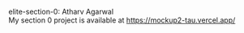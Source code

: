 elite-section-0: Atharv Agarwal <br>
My section 0 project is available at https://mockup2-tau.vercel.app/
